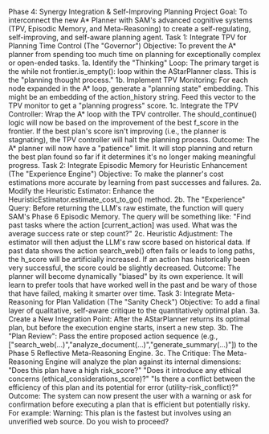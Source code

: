 Phase 4: Synergy Integration & Self-Improving Planning
Project Goal: To interconnect the new A* Planner with SAM's advanced cognitive systems (TPV, Episodic Memory, and Meta-Reasoning) to create a self-regulating, self-improving, and self-aware planning agent.
Task 1: Integrate TPV for Planning Time Control (The "Governor")
Objective: To prevent the A* planner from spending too much time on planning for exceptionally complex or open-ended tasks.
1a. Identify the "Thinking" Loop: The primary target is the while not frontier.is_empty(): loop within the AStarPlanner class. This is the "planning thought process."
1b. Implement TPV Monitoring: For each node expanded in the A* loop, generate a "planning state" embedding. This might be an embedding of the action_history string. Feed this vector to the TPV monitor to get a "planning progress" score.
1c. Integrate the TPV Controller: Wrap the A* loop with the TPV controller. The should_continue() logic will now be based on the improvement of the best f_score in the frontier. If the best plan's score isn't improving (i.e., the planner is stagnating), the TPV controller will halt the planning process.
Outcome: The A* planner will now have a "patience" limit. It will stop planning and return the best plan found so far if it determines it's no longer making meaningful progress.
Task 2: Integrate Episodic Memory for Heuristic Enhancement (The "Experience Engine")
Objective: To make the planner's cost estimations more accurate by learning from past successes and failures.
2a. Modify the Heuristic Estimator: Enhance the HeuristicEstimator.estimate_cost_to_go() method.
2b. The "Experience" Query: Before returning the LLM's raw estimate, the function will query SAM's Phase 6 Episodic Memory. The query will be something like: "Find past tasks where the action [current_action] was used. What was the average success rate or step count?"
2c. Heuristic Adjustment: The estimator will then adjust the LLM's raw score based on historical data.
If past data shows the action search_web() often fails or leads to long paths, the h_score will be artificially increased.
If an action has historically been very successful, the score could be slightly decreased.
Outcome: The planner will become dynamically "biased" by its own experience. It will learn to prefer tools that have worked well in the past and be wary of those that have failed, making it smarter over time.
Task 3: Integrate Meta-Reasoning for Plan Validation (The "Sanity Check")
Objective: To add a final layer of qualitative, self-aware critique to the quantitatively optimal plan.
3a. Create a New Integration Point: After the AStarPlanner returns its optimal plan, but before the execution engine starts, insert a new step.
3b. The "Plan Review": Pass the entire proposed action sequence (e.g., ["search_web(...)","analyze_document(...)","generate_summary(...)"]) to the Phase 5 Reflective Meta-Reasoning Engine.
3c. The Critique: The Meta-Reasoning Engine will analyze the plan against its internal dimensions:
"Does this plan have a high risk_score?"
"Does it introduce any ethical concerns (ethical_considerations_score)?"
"Is there a conflict between the efficiency of this plan and its potential for error (utility-risk_conflict)?"
Outcome: The system can now present the user with a warning or ask for confirmation before executing a plan that is efficient but potentially risky. For example: Warning: This plan is the fastest but involves using an unverified web source. Do you wish to proceed?